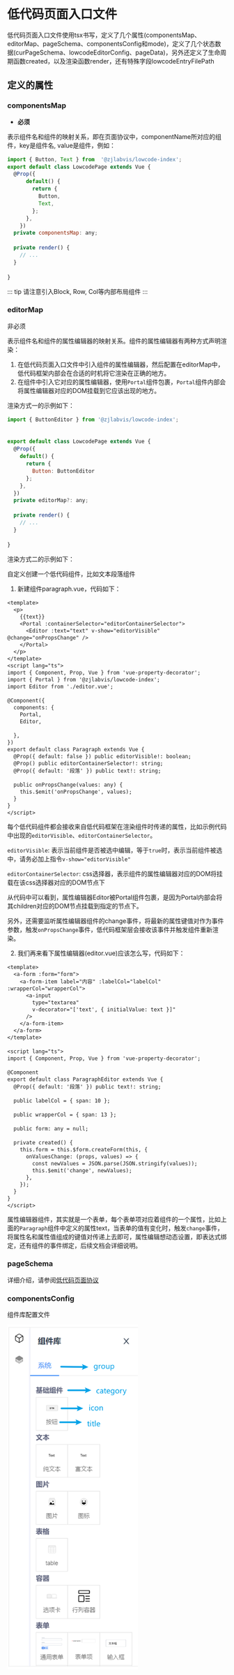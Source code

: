# 低代码页面入口文件

低代码页面入口文件使用tsx书写，定义了几个属性(componentsMap、editorMap、pageSchema、componentsConfig和mode)，定义了几个状态数据(curPageSchema、lowcodeEditorConfig、pageData)，另外还定义了生命周期函数created，以及渲染函数render，还有特殊字段lowcodeEntryFilePath

## 定义的属性

### componentsMap

- <span class="primaryText">**必须**</span>

表示组件名和组件的映射关系，即在页面协议中，componentName所对应的组件，key是组件名, value是组件，例如：

```js
import { Button, Text } from  '@zjlabvis/lowcode-index';
export default class LowcodePage extends Vue {
  @Prop({
      default() {
        return {
          Button,
          Text,
        };
      },
    })
  private componentsMap: any;

  private render() {
    // ...
  }

}

```
::: tip
请注意引入Block, Row, Col等内部布局组件
:::


### editorMap

非必须

表示组件名和组件的属性编辑器的映射关系。组件的属性编辑器有两种方式声明渲染：

1. 在低代码页面入口文件中引入组件的属性编辑器，然后配置在editorMap中，低代码框架内部会在合适的时机将它渲染在正确的地方。
2. 在组件中引入它对应的属性编辑器，使用`Portal`组件包裹，`Portal`组件内部会将属性编辑器对应的DOM挂载到它应该出现的地方。

<span class="primaryText">渲染方式一的示例如下：</span>
```js
import { ButtonEditor } from '@zjlabvis/lowcode-index';


export default class LowcodePage extends Vue {
  @Prop({
    default() {
      return {
        Button: ButtonEditor
      };
    },
  })
  private editorMap?: any;

  private render() {
    // ...
  }

}

```

<span class="primaryText">渲染方式二的示例如下：</span>

自定义创建一个低代码组件，比如文本段落组件

1. 新建组件paragraph.vue，代码如下：

```vue
<template>
  <p>
    {{text}}
    <Portal :containerSelector="editorContainerSelector">
      <Editor :text="text" v-show="editorVisible" @change="onPropsChange" />
    </Portal>
  </p>
</template>
<script lang="ts">
import { Component, Prop, Vue } from 'vue-property-decorator';
import { Portal } from '@zjlabvis/lowcode-index';
import Editor from './editor.vue';

@Component({
  components: {
    Portal,
    Editor,
   
  },
})
export default class Paragraph extends Vue {
  @Prop({ default: false }) public editorVisible!: boolean;
  @Prop() public editorContainerSelector!: string;
  @Prop({ default: '段落' }) public text!: string;

  public onPropsChange(values: any) {
    this.$emit('onPropsChange', values);
  }
}
</script>
```

每个低代码组件都会接收来自低代码框架在渲染组件时传递的属性，比如示例代码中出现的`editorVisible`、`editorContainerSelector`。

`editorVisible`: 表示当前组件是否被选中编辑，等于`true`时，表示当前组件被选中，请务必加上指令`v-show="editorVisible"`

`editorContainerSelector`: css选择器，表示组件的属性编辑器对应的DOM将挂载在该css选择器对应的DOM节点下

从代码中可以看到，属性编辑器Editor被<span class="primaryText">Portal</span>组件包裹，是因为Portal内部会将其children对应的DOM节点挂载到指定的节点下。

另外，还需要监听属性编辑器组件的change事件，将最新的属性键值对作为事件参数，触发`onPropsChange`事件，低代码框架层会接收该事件并触发组件重新渲染。

2. 我们再来看下属性编辑器(editor.vue)应该怎么写，代码如下：

```vue
<template>
  <a-form :form="form">
    <a-form-item label="内容" :labelCol="labelCol" :wrapperCol="wrapperCol">
      <a-input
        type="textarea"
        v-decorator="['text', { initialValue: text }]"
      />
    </a-form-item>
  </a-form>
</template>

<script lang="ts">
import { Component, Prop, Vue } from 'vue-property-decorator';

@Component
export default class ParagraphEditor extends Vue {
  @Prop({ default: '段落' }) public text!: string;

  public labelCol = { span: 10 };

  public wrapperCol = { span: 13 };

  public form: any = null;

  private created() {
    this.form = this.$form.createForm(this, {
      onValuesChange: (props, values) => {
        const newValues = JSON.parse(JSON.stringify(values));
        this.$emit('change', newValues);
      },
    });
  }
}
</script>
```
属性编辑器组件，其实就是一个表单，每个表单项对应着组件的一个属性，比如上面的`Paragraph`组件中定义的属性text，当表单的值有变化时，触发`change`事件，将属性名和属性值组成的键值对传递上去即可，属性编辑想动态设置，即表达式绑定，还有组件的事件绑定，后续文档会详细说明。



### pageSchema

详细介绍，请参阅[低代码页面协议](/pages/development/pageSchema)

### componentsConfig

组件库配置文件

<img src="/components-config.png" style="width: 300px" />



